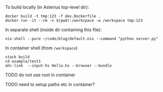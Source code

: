 
To build locally (in Asterius top-level dir):

```
docker build -t tmp:123 -f dev.Dockerfile .
docker run -it --rm -v $(pwd):/workspace -w /workspace tmp:123
```

In separate shell (inside dir containing this file):

```
nix-shell --pure ~/code/blog/default.nix --command "python server.py"
```


In container shell (from `/workspace`)

```
stack build
cd example/test1
ahc-link  --input-hs Hello.hs --browser --bundle
```

TODO do not use root in container

TODO need to setup paths etc in container?

